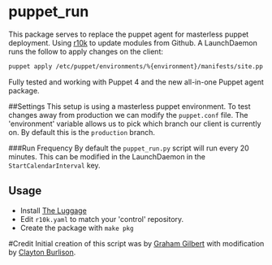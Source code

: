puppet_run
==========

This package serves to replace the puppet agent for masterless puppet deployment. Using [r10k](https://github.com/adrienthebo/r10k) to update modules from Github. A LaunchDaemon runs the follow to apply changes on the client:  

````bash
puppet apply /etc/puppet/environments/%{environment}/manifests/site.pp
````

Fully tested and working with Puppet 4 and the new all-in-one Puppet agent package.

##Settings
This setup is using a masterless puppet environment. To test changes away from production we can modify the ``puppet.conf`` file. The 'environment' variable allows us to pick which branch our client is currently on. By default this is the ``production`` branch.

###Run Frequency
By default the ``puppet_run.py`` script will run every 20 minutes. This can be modified in the LaunchDaemon in the ``StartCalendarInterval`` key.

## Usage

* Install [The Luggage](https://github.com/unixorn/luggage)
* Edit ``r10k.yaml`` to match your 'control' repository.
* Create the package with ``make pkg``


#Credit
Initial creation of this script was by [Graham Gilbert](https://github.com/grahamgilbert/puppet_run) with modification by [Clayton Burlison](https://github.com/clburlison).
